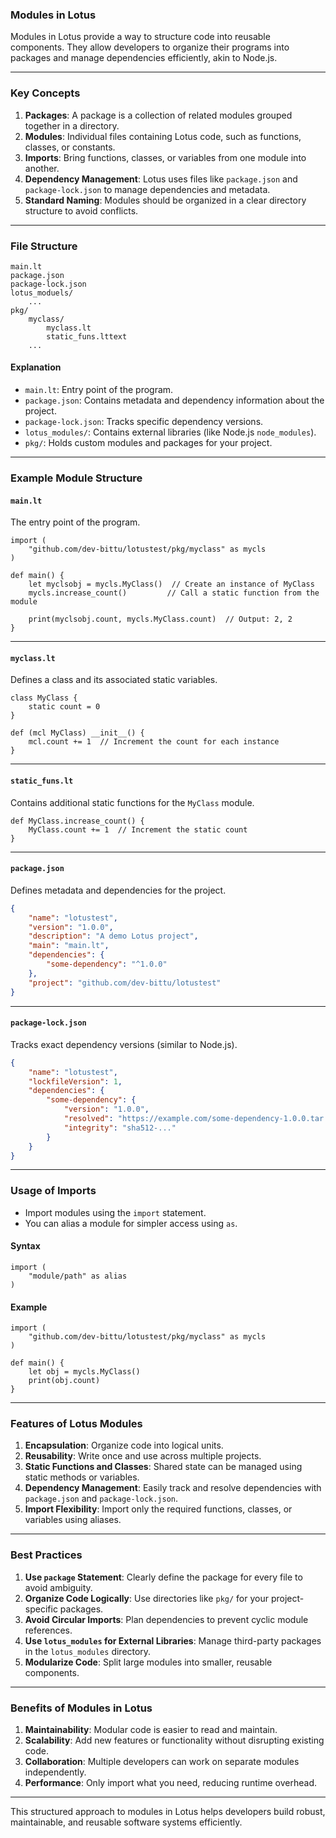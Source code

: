 ### **Modules in Lotus**
Modules in Lotus provide a way to structure code into reusable components. They allow developers to organize their programs into packages and manage dependencies efficiently, akin to Node.js.

---

### **Key Concepts**
1. **Packages**: A package is a collection of related modules grouped together in a directory.  
2. **Modules**: Individual files containing Lotus code, such as functions, classes, or constants.  
3. **Imports**: Bring functions, classes, or variables from one module into another.  
4. **Dependency Management**: Lotus uses files like `package.json` and `package-lock.json` to manage dependencies and metadata.  
5. **Standard Naming**: Modules should be organized in a clear directory structure to avoid conflicts.

---

### **File Structure**
```plaintext
main.lt
package.json
package-lock.json
lotus_moduels/
    ...
pkg/
    myclass/
        myclass.lt
        static_funs.lttext
    ...
```

#### **Explanation**
- `main.lt`: Entry point of the program.
- `package.json`: Contains metadata and dependency information about the project.
- `package-lock.json`: Tracks specific dependency versions.
- `lotus_modules/`: Contains external libraries (like Node.js `node_modules`).
- `pkg/`: Holds custom modules and packages for your project.

---

### **Example Module Structure**

#### `main.lt`  
The entry point of the program.

```lotus
import (
    "github.com/dev-bittu/lotustest/pkg/myclass" as mycls
)

def main() {
    let myclsobj = mycls.MyClass()  // Create an instance of MyClass
    mycls.increase_count()         // Call a static function from the module

    print(myclsobj.count, mycls.MyClass.count)  // Output: 2, 2
}
```

---

#### `myclass.lt`  
Defines a class and its associated static variables.
```lotus
class MyClass {
    static count = 0
}

def (mcl MyClass) __init__() {
    mcl.count += 1  // Increment the count for each instance
}
```

---

#### `static_funs.lt`  
Contains additional static functions for the `MyClass` module.

```lotus
def MyClass.increase_count() {
    MyClass.count += 1  // Increment the static count
}
```

---

#### `package.json`  
Defines metadata and dependencies for the project.

```json
{
    "name": "lotustest",
    "version": "1.0.0",
    "description": "A demo Lotus project",
    "main": "main.lt",
    "dependencies": {
        "some-dependency": "^1.0.0"
    },
    "project": "github.com/dev-bittu/lotustest"
}
```

---

#### `package-lock.json`  
Tracks exact dependency versions (similar to Node.js).

```json
{
    "name": "lotustest",
    "lockfileVersion": 1,
    "dependencies": {
        "some-dependency": {
            "version": "1.0.0",
            "resolved": "https://example.com/some-dependency-1.0.0.tar.gz",
            "integrity": "sha512-..."
        }
    }
}
```

---

### **Usage of Imports**

- Import modules using the `import` statement.
- You can alias a module for simpler access using `as`.

#### **Syntax**
```lotus
import (
    "module/path" as alias
)
```

#### **Example**
```lotus
import (
    "github.com/dev-bittu/lotustest/pkg/myclass" as mycls
)

def main() {
    let obj = mycls.MyClass()
    print(obj.count)
}
```

---

### **Features of Lotus Modules**

1. **Encapsulation**: Organize code into logical units.
2. **Reusability**: Write once and use across multiple projects.
3. **Static Functions and Classes**: Shared state can be managed using static methods or variables.
4. **Dependency Management**: Easily track and resolve dependencies with `package.json` and `package-lock.json`.
5. **Import Flexibility**: Import only the required functions, classes, or variables using aliases.

---

### **Best Practices**

1. **Use `package` Statement**: Clearly define the package for every file to avoid ambiguity.
2. **Organize Code Logically**: Use directories like `pkg/` for your project-specific packages.
3. **Avoid Circular Imports**: Plan dependencies to prevent cyclic module references.
4. **Use `lotus_modules` for External Libraries**: Manage third-party packages in the `lotus_modules` directory.
5. **Modularize Code**: Split large modules into smaller, reusable components.

---

### **Benefits of Modules in Lotus**

1. **Maintainability**: Modular code is easier to read and maintain.
2. **Scalability**: Add new features or functionality without disrupting existing code.
3. **Collaboration**: Multiple developers can work on separate modules independently.
4. **Performance**: Only import what you need, reducing runtime overhead.

---

This structured approach to modules in Lotus helps developers build robust, maintainable, and reusable software systems efficiently.